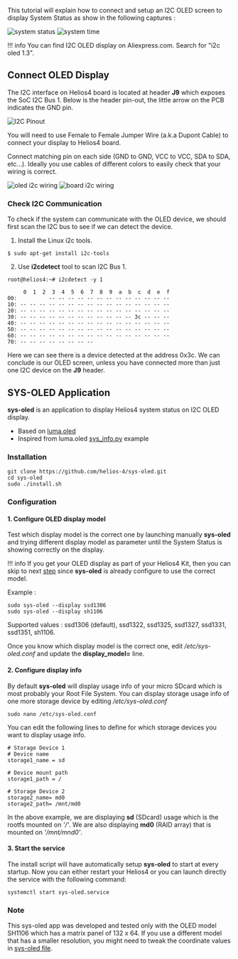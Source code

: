 This tutorial will explain how to connect and setup an I2C OLED screen to display System Status as show in the following captures :

![system status](/helios4/img/i2c/capture_01.png)
![system time](/helios4/img/i2c/capture_02.png)

!!! info
    You can find I2C OLED display on Aliexpress.com. Search for "i2c oled 1.3".


## Connect OLED Display

The I2C interface on Helios4 board is located at header **J9** which exposes the SoC I2C Bus 1. Below is the header pin-out, the little arrow on the PCB indicates the GND pin.

![I2C Pinout](/helios4/img/hardware/i2c_pinout.png)

You will need to use Female to Female Jumper Wire (a.k.a Dupont Cable) to connect your display to Helios4 board.

Connect matching pin on each side (GND to GND, VCC to VCC, SDA to SDA, etc...). Ideally you use cables of different colors to easily check that your wiring is correct.

![oled i2c wiring](/helios4/img/i2c/wiring_01.jpeg)
![board i2c wiring](/helios4/img/i2c/wiring_02.jpeg)


### Check I2C Communication

To check if the system can communicate with the OLED device, we should first scan the I2C bus to see if we can detect the device.

1. Install the Linux i2c tools.

```
$ sudo apt-get install i2c-tools
```

2. Use **i2cdetect** tool to scan I2C Bus 1.

```
root@helios4:~# i2cdetect -y 1

     0  1  2  3  4  5  6  7  8  9  a  b  c  d  e  f
00:          -- -- -- -- -- -- -- -- -- -- -- -- --
10: -- -- -- -- -- -- -- -- -- -- -- -- -- -- -- --
20: -- -- -- -- -- -- -- -- -- -- -- -- -- -- -- --
30: -- -- -- -- -- -- -- -- -- -- -- -- 3c -- -- --
40: -- -- -- -- -- -- -- -- -- -- -- -- -- -- -- --
50: -- -- -- -- -- -- -- -- -- -- -- -- -- -- -- --
60: -- -- -- -- -- -- -- -- -- -- -- -- -- -- -- --
70: -- -- -- -- -- -- -- --   
```

Here we can see there is a device detected at the address 0x3c. We can conclude is our OLED screen, unless you have connected more than just one I2C device on the **J9** header.


## SYS-OLED Application

**sys-oled** is an application to display Helios4 system status on I2C OLED display.

* Based on [luma.oled](https://github.com/rm-hull/luma.oled)
* Inspired from luma.oled [sys_info.py](https://github.com/rm-hull/luma.examples/blob/master/examples/sys_info.py) example

### Installation

```
git clone https://github.com/helios-4/sys-oled.git
cd sys-oled
sudo ./install.sh
```

### Configuration

#### 1. Configure OLED display model

Test which display model is the correct one by launching manually **sys-oled** and trying different display model as parameter until the System Status is showing correctly on the display.

!!! info
    If you get your OLED display as part of your Helios4 Kit, then you can skip to next [step](#2-configure-display-info) since **sys-oled** is already configure to use the correct model.

Example :

```
sudo sys-oled --display ssd1306
sudo sys-oled --display sh1106

```

Supported values : ssd1306 (default), ssd1322, ssd1325, ssd1327, ssd1331, ssd1351, sh1106.

Once you know which display model is the correct one, edit */etc/sys-oled.conf* and update the **display_model=** line.


#### 2. Configure display info

By default **sys-oled** will display usage info of your micro SDcard which is most probably your Root File System. You can display storage usage info of one more storage device by editing */etc/sys-oled.conf*

```
sudo nano /etc/sys-oled.conf
```

You can edit the following lines to define for which storage devices you want to display usage info.

```
# Storage Device 1
# Device name
storage1_name = sd

# Device mount path
storage1_path = /

# Storage Device 2
storage2_name= md0
storage2_path= /mnt/md0

```

In the above example, we are displaying **sd** (SDcard) usage which is the rootfs mounted on *'/'*. We are also displaying **md0** (RAID array) that is mounted on *'/mnt/mnd0'*.


#### 3. Start the service

The install script will have automatically setup **sys-oled** to start at every startup. Now you can either restart your Helios4 or you can launch directly the service with the following command:

```
systemctl start sys-oled.service
```

### Note

This sys-oled app was developed and tested only with the OLED model SH1106 which has a matrix panel of 132 x 64. If you use a different model that has a smaller resolution, you might need to tweak the coordinate values in [sys-oled file](https://github.com/helios-4/sys-oled/blob/master/bin/sys-oled#L105-L117).
